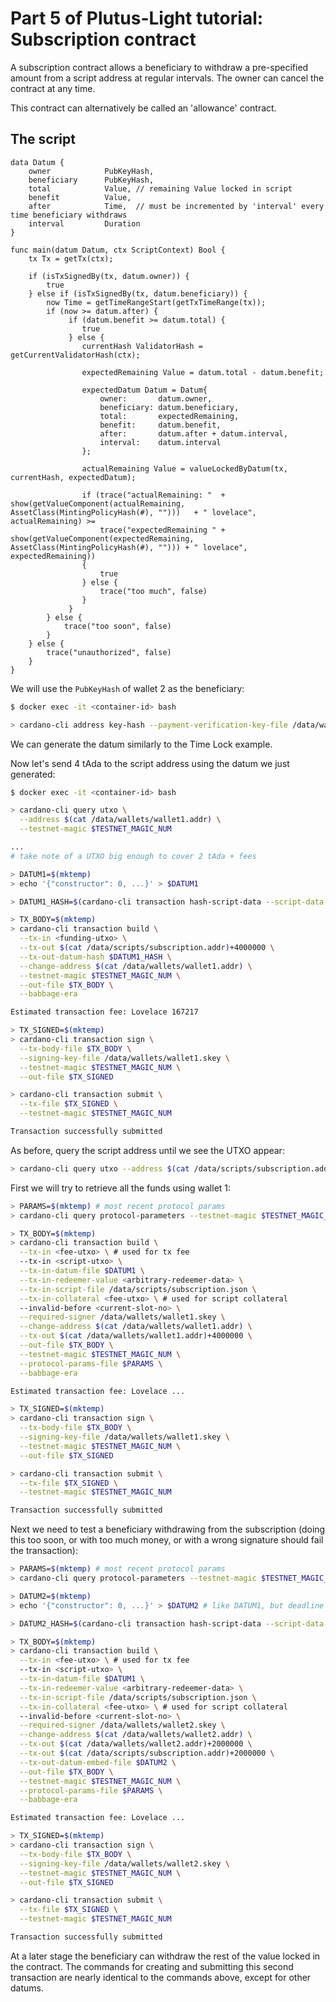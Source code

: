 # Part 5 of Plutus-Light tutorial: Subscription contract
A subscription contract allows a beneficiary to withdraw a pre-specified amount from a script address at regular intervals.
The owner can cancel the contract at any time.

This contract can alternatively be called an 'allowance' contract.

## The script
```golang
data Datum {
    owner            PubKeyHash,
    beneficiary      PubKeyHash,
    total            Value, // remaining Value locked in script
    benefit          Value, 
    after            Time,  // must be incremented by 'interval' every time beneficiary withdraws
    interval         Duration
}

func main(datum Datum, ctx ScriptContext) Bool {
    tx Tx = getTx(ctx);

    if (isTxSignedBy(tx, datum.owner)) {
        true
    } else if (isTxSignedBy(tx, datum.beneficiary)) {
        now Time = getTimeRangeStart(getTxTimeRange(tx));
        if (now >= datum.after) {
             if (datum.benefit >= datum.total) {
                true
             } else {
                currentHash ValidatorHash = getCurrentValidatorHash(ctx);

                expectedRemaining Value = datum.total - datum.benefit;

                expectedDatum Datum = Datum{
                    owner:       datum.owner,
                    beneficiary: datum.beneficiary,
                    total:       expectedRemaining,
                    benefit:     datum.benefit,
                    after:       datum.after + datum.interval,
                    interval:    datum.interval
                };

                actualRemaining Value = valueLockedByDatum(tx, currentHash, expectedDatum);

                if (trace("actualRemaining: "  + show(getValueComponent(actualRemaining, AssetClass(MintingPolicyHash(#), "")))   + " lovelace", actualRemaining) >= 
                    trace("expectedRemaining " + show(getValueComponent(expectedRemaining, AssetClass(MintingPolicyHash(#), ""))) + " lovelace", expectedRemaining))
                {
                    true
                } else {
                    trace("too much", false)
                }
             }
        } else {
            trace("too soon", false)
        }
    } else {
        trace("unauthorized", false)
    }
}
```

We will use the `PubKeyHash` of wallet 2 as the beneficiary:
```bash
$ docker exec -it <container-id> bash

> cardano-cli address key-hash --payment-verification-key-file /data/wallets/wallet2.vkey
```

We can generate the datum similarly to the Time Lock example.

Now let's send 4 tAda to the script address using the datum we just generated:
```bash
$ docker exec -it <container-id> bash

> cardano-cli query utxo \
  --address $(cat /data/wallets/wallet1.addr) \
  --testnet-magic $TESTNET_MAGIC_NUM

...
# take note of a UTXO big enough to cover 2 tAda + fees

> DATUM1=$(mktemp)
> echo '{"constructor": 0, ...}' > $DATUM1

> DATUM1_HASH=$(cardano-cli transaction hash-script-data --script-data-file $DATUM1)

> TX_BODY=$(mktemp)
> cardano-cli transaction build \
  --tx-in <funding-utxo> \
  --tx-out $(cat /data/scripts/subscription.addr)+4000000 \
  --tx-out-datum-hash $DATUM1_HASH \
  --change-address $(cat /data/wallets/wallet1.addr) \
  --testnet-magic $TESTNET_MAGIC_NUM \
  --out-file $TX_BODY \
  --babbage-era

Estimated transaction fee: Lovelace 167217

> TX_SIGNED=$(mktemp)
> cardano-cli transaction sign \
  --tx-body-file $TX_BODY \
  --signing-key-file /data/wallets/wallet1.skey \
  --testnet-magic $TESTNET_MAGIC_NUM \
  --out-file $TX_SIGNED

> cardano-cli transaction submit \
  --tx-file $TX_SIGNED \
  --testnet-magic $TESTNET_MAGIC_NUM

Transaction successfully submitted
```

As before, query the script address until we see the UTXO appear:
```bash
> cardano-cli query utxo --address $(cat /data/scripts/subscription.addr) --testnet-magic $TESTNET_MAGIC_NUM
```

First we will try to retrieve all the funds using wallet 1:
```bash
> PARAMS=$(mktemp) # most recent protocol params
> cardano-cli query protocol-parameters --testnet-magic $TESTNET_MAGIC_NUM > $PARAMS

> TX_BODY=$(mktemp)
> cardano-cli transaction build \
  --tx-in <fee-utxo> \ # used for tx fee
  --tx-in <script-utxo> \
  --tx-in-datum-file $DATUM1 \
  --tx-in-redeemer-value <arbitrary-redeemer-data> \
  --tx-in-script-file /data/scripts/subscription.json \
  --tx-in-collateral <fee-utxo> \ # used for script collateral
  --invalid-before <current-slot-no> \
  --required-signer /data/wallets/wallet1.skey \
  --change-address $(cat /data/wallets/wallet1.addr) \
  --tx-out $(cat /data/wallets/wallet1.addr)+4000000 \
  --out-file $TX_BODY \
  --testnet-magic $TESTNET_MAGIC_NUM \
  --protocol-params-file $PARAMS \
  --babbage-era

Estimated transaction fee: Lovelace ...

> TX_SIGNED=$(mktemp)
> cardano-cli transaction sign \
  --tx-body-file $TX_BODY \
  --signing-key-file /data/wallets/wallet1.skey \
  --testnet-magic $TESTNET_MAGIC_NUM \
  --out-file $TX_SIGNED

> cardano-cli transaction submit \
  --tx-file $TX_SIGNED \
  --testnet-magic $TESTNET_MAGIC_NUM

Transaction successfully submitted
```

Next we need to test a beneficiary withdrawing from the subscription (doing this too soon, or with too much money, or with a wrong signature should fail the transaction):
```bash
> PARAMS=$(mktemp) # most recent protocol params
> cardano-cli query protocol-parameters --testnet-magic $TESTNET_MAGIC_NUM > $PARAMS

> DATUM2=$(mktemp)
> echo '{"constructor": 0, ...}' > $DATUM2 # like DATUM1, but deadline set to further in the future, and smaller total

> DATUM2_HASH=$(cardano-cli transaction hash-script-data --script-data-file $DATUM2)

> TX_BODY=$(mktemp)
> cardano-cli transaction build \
  --tx-in <fee-utxo> \ # used for tx fee
  --tx-in <script-utxo> \
  --tx-in-datum-file $DATUM1 \
  --tx-in-redeemer-value <arbitrary-redeemer-data> \
  --tx-in-script-file /data/scripts/subscription.json \
  --tx-in-collateral <fee-utxo> \ # used for script collateral
  --invalid-before <current-slot-no> \
  --required-signer /data/wallets/wallet2.skey \
  --change-address $(cat /data/wallets/wallet2.addr) \
  --tx-out $(cat /data/wallets/wallet2.addr)+2000000 \
  --tx-out $(cat /data/scripts/subscription.addr)+2000000 \
  --tx-out-datum-embed-file $DATUM2 \
  --out-file $TX_BODY \
  --testnet-magic $TESTNET_MAGIC_NUM \
  --protocol-params-file $PARAMS \
  --babbage-era

Estimated transaction fee: Lovelace ...

> TX_SIGNED=$(mktemp)
> cardano-cli transaction sign \
  --tx-body-file $TX_BODY \
  --signing-key-file /data/wallets/wallet2.skey \
  --testnet-magic $TESTNET_MAGIC_NUM \
  --out-file $TX_SIGNED

> cardano-cli transaction submit \
  --tx-file $TX_SIGNED \
  --testnet-magic $TESTNET_MAGIC_NUM

Transaction successfully submitted
```

At a later stage the beneficiary can withdraw the rest of the value locked in the contract. The commands for creating and submitting this second transaction are nearly identical to the commands above, except for other datums. 